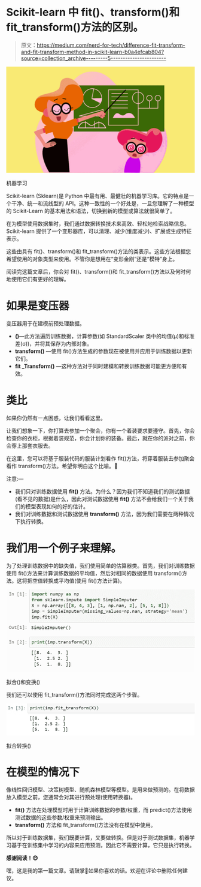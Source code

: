 # Scikit-learn 中 fit()、transform()和 fit_transform()方法的区别。

> 原文：<https://medium.com/nerd-for-tech/difference-fit-transform-and-fit-transform-method-in-scikit-learn-b0a4efcab804?source=collection_archive---------5----------------------->

![](img/839a2b97158a9db9d44226630f94f012.png)

机器学习

Scikit-learn (Sklearn)是 Python 中最有用、最健壮的机器学习库。它的特点是一个干净、统一和流线型的 API。这种一致性的一个好处是，一旦您理解了一种模型的 Scikit-Learn 的基本用法和语法，切换到新的模型或算法就很简单了。

在为模型使用数据集时，我们通过数据转换技术来高效、轻松地检索战略信息。Scikit-learn 提供了一个变形器库，可以清理、减少(维度减少)、扩展或生成特征表示。

这些由具有 fit()、transform()和 fit_transform()方法的类表示。这些方法根据您希望使用的对象类型来使用。不管你是想用在“变形金刚”还是“模特”身上。

阅读完这篇文章后，你会对 fit()、transform()和 fit_transform()方法以及何时何地使用它们有更好的理解。

# 如果是变压器

变压器用于在建模前预处理数据。

*   **()**—此方法遍历训练数据，计算参数(如 StandardScaler 类中的均值(μ)和标准差(σ))，并将其保存为内部对象。
*   **transform()** —使用 fit()方法生成的参数现在被使用并应用于训练数据以更新它们。
*   **fit _Transform()** —这种方法对于同时建模和转换训练数据可能更方便和有效。

# 类比

如果你仍然有一点困惑，让我们看看这里。

让我们想象一下，你打算去参加一个聚会，你有一个着装要求要遵守。首先，你会检查你的衣柜，根据着装规范，你会计划你的装备。最后，就在你的派对之前，你会穿上那套衣服去。

在这里，您可以将基于服装代码的服装计划看作 fit()方法，将穿着服装去参加聚会看作 transform()方法。希望你明白这个比喻。🤞

注意:—

*   我们只对训练数据使用 **fit()** 方法。为什么？因为我们不知道我们的测试数据(看不见的数据)是什么，因此对测试数据使用 **fit()** 方法不会给我们一个关于我们的模型表现如何的好的估计。
*   我们对训练数据和测试数据使用 **transform()** 方法，因为我们需要在两种情况下执行转换。

# 我们用一个例子来理解。

为了处理训练数据中的缺失值，我们使用简单的估算器类。首先，我们对训练数据使用 fit()方法来计算训练数据的平均值，然后对相同的数据使用 transform()方法。这将把空值转换成平均值(使用 fit()方法计算)。

![](img/962a30274ffc4d7c11b4a80d6310d18f.png)

拟合()和变换()

我们还可以使用 fit_transform()方法同时完成这两个步骤。

![](img/95211d18c80340c30f6401acffe43f2b.png)

拟合转换()

# 在模型的情况下

像线性回归模型、决策树模型、随机森林模型等模型。是用来做预测的。在将数据放入模型之前，您通常会对其进行预处理(使用转换器)。

*   **fit()** 方法在处理模型时用于计算训练数据的参数/权重，而 predict()方法使用测试数据的这些参数/权重来预测输出。
*   **transform()** 方法和 fit_transform()方法没有在模型中使用。

所以对于训练数据集，我们既要计算，又要做转换。但是对于测试数据集，机器学习基于在训练集中学习的内容来应用预测，因此它不需要计算，它只是执行转换。

**感谢阅读！😊**

嘿，这是我的第一篇文章。请鼓掌👏如果你喜欢的话。欢迎在评论中删除任何建议。